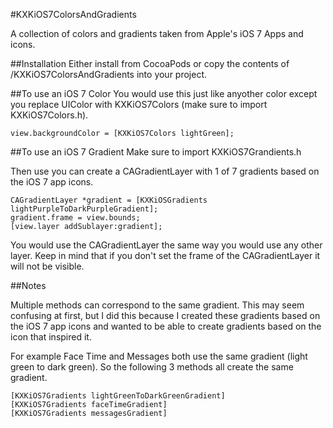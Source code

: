#KXKiOS7ColorsAndGradients

A collection of colors and gradients taken from Apple's iOS 7 Apps and icons.

##Installation
Either install from CocoaPods or copy the contents of /KXKiOS7ColorsAndGradients into your project.


##To use an iOS 7 Color
You would use this just like anyother color except you replace UIColor with KXKiOS7Colors (make sure to import KXKiOS7Colors.h).

```
view.backgroundColor = [KXKiOS7Colors lightGreen];
```

##To use an iOS 7 Gradient
Make sure to import KXKiOS7Grandients.h

Then use you can create a CAGradientLayer with 1 of 7 gradients based on the iOS 7 app icons.

```
CAGradientLayer *gradient = [KXKiOSGradients lightPurpleToDarkPurpleGradient];
gradient.frame = view.bounds;
[view.layer addSublayer:gradient];
```

You would use the CAGradientLayer the same way you would use any other layer. Keep in mind that if you don't set the frame of the CAGradientLayer it will not be visible.

##Notes

Multiple methods can correspond to the same gradient. This may seem confusing at first, but I did this because I created these gradients based on the iOS 7 app icons and wanted to be able to create gradients based on the icon that inspired it.

For example Face Time and Messages both use the same gradient (light green to dark green). So the following 3 methods all create the same gradient.

```
[KXKiOS7Gradients lightGreenToDarkGreenGradient]
[KXKiOS7Gradients faceTimeGradient]
[KXKiOS7Gradients messagesGradient]
```
